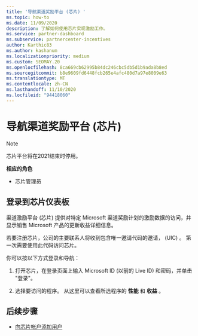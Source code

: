 ```yaml
---
title: '导航渠道奖励平台 (芯片) '
ms.topic: how-to
ms.date: 11/09/2020
description: 了解如何使用芯片实现激励工作。
ms.service: partner-dashboard
ms.subservice: partnercenter-incentives
author: Karthic83
ms.author: kashanum
ms.localizationpriority: medium
ms.custom: SEOMAY.20
ms.openlocfilehash: 8ca669cb62995b84dc246cbc5db5d1b9ada8b8ed
ms.sourcegitcommit: b8e9609fd6448fcb265e4afc480d7a97e8009e63
ms.translationtype: MT
ms.contentlocale: zh-CN
ms.lasthandoff: 11/10/2020
ms.locfileid: "94418060"
---
```

# <a name="navigate-the-channel-incentives-platform-chip"></a>导航渠道奖励平台 (芯片) 

>[!NOTE]
>芯片平台将在2021结束时停用。

**相应的角色**

- 芯片管理员

## <a name="sign-into-the-chip-dashboard"></a>登录到芯片仪表板

渠道激励平台 (芯片) 提供对特定 Microsoft 渠道奖励计划的激励数据的访问，并显示销售 Microsoft 产品的更新收益详细信息。

若要注册芯片，公司的主要联系人将收到包含唯一邀请代码的邀请， (UIC) 。 第一次需要使用此代码访问芯片。


你可以按以下方式登录和导航：

1. 打开芯片，在登录页面上输入 Microsoft ID (以前的 Live ID) 和密码，并单击 "登录"。
 
1. 选择要访问的程序。
从这里可以查看所选程序的 **性能** 和 **收益** 。 

## <a name="next-steps"></a>后续步骤

- [向芯片帐户添加用户](chip-users.md)